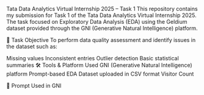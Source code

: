 Tata Data Analytics Virtual Internship 2025 – Task 1
This repository contains my submission for Task 1 of the Tata Data Analytics Virtual Internship 2025. The task focused on Exploratory Data Analysis (EDA) using the Geldium dataset provided through the GNI (Generative Natural Intelligence) platform.

📌 Task Objective
To perform data quality assessment and identify issues in the dataset such as:

Missing values
Inconsistent entries
Outlier detection
Basic statistical summaries
🛠️ Tools & Platform Used
GNI (Generative Natural Intelligence) platform
Prompt-based EDA
Dataset uploaded in CSV format
Visitor Count

💬 Prompt Used in GNI
